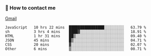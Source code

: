 
### 📮 How to contact me

[Gmail](shanghaolicara@gmail.com)

<!--START_SECTION:waka-->

```text
JavaScript   10 hrs 22 mins  ████████████████░░░░░░░░░   63.79 %
sh           3 hrs 4 mins    ████▓░░░░░░░░░░░░░░░░░░░░   18.91 %
HTML         1 hr 31 mins    ██▒░░░░░░░░░░░░░░░░░░░░░░   09.40 %
JSON         45 mins         █▒░░░░░░░░░░░░░░░░░░░░░░░   04.71 %
CSS          20 mins         ▓░░░░░░░░░░░░░░░░░░░░░░░░   02.07 %
Other        6 mins          ▒░░░░░░░░░░░░░░░░░░░░░░░░   00.71 %
```

<!--END_SECTION:waka-->
